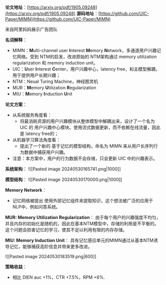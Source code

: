 **论文地址**：[https://arxiv.org/pdf/1905.09248](https://arxiv.org/pdf/1905.09248)
**源码地址**：[https://github.com/UIC-Paper/MIMN](https://github.com/UIC-Paper/MIMN)

来自阿里妈妈展示广告团队

**名词解释**：
- MIMN：**M**ulti-channel user **I**nterest **M**emory **N**etwork，多通道用户兴趣记忆网络。受到 NTM的启发，改进原始的 NTM架构通过 memory utilization regularization 和 memory induction unit。
- UIC：**U**ser **I**nterest **C**enter，用户兴趣中心，latency free，和主模型解耦，用于提供用户长期兴趣；
- NTM：Neual Turing Machine，神经图灵机
- MUR：**M**emory **U**tilization **R**egularization
- MIU：**M**emory **I**nduction **U**nit

**论文方案**：
- 从系统服务角度看：
	- 将最消耗资源的用户兴趣模块从整体模型中解耦出来，设计了一个名为 UIC 的 用户兴趣中心模块。使用流式数据更新，而不依赖在线流量，因此是 latency free的；
- 从机器学习算法角度看：
	- 提出了一个新的 基于记忆的模型结构，命名为 MIMN 来从用户长序列行为数据中捕获用户兴趣。
- 注意：本方案中，用户的行为数据不会存储，只会更新 UIC 中的兴趣表示。

**系统架构**：
![[Pasted image 20240530165741.png|1000]]

**模型结构**：
![[Pasted image 20240530170000.png|1000]]

**Memory Network**：
- 记忆网络被提出 使用外部记忆组件来提取知识，这个想法被广泛的应用于 NLP中，例如问答系统。



**MUR: Memory Utilization Regularization**：
由于每个用户的兴趣强度不均匀，并且内存的初始化是随机的，因此在基本NTM模型中，存储的利用是不平衡的。这个问题会损害记忆的学习，使其不足以利用有限的内存存储。

**MIU: Memory Induction Unit**：
具有记忆感应单元的MIMN通过从基本NTM诱导记忆，能够捕获高阶信息并带来更多改进。

![[Pasted image 20240530183519.png|600]]

**策略收益**：
- 相比 DIEN auc +1%，CTR +7.5%，RPM +6%.









